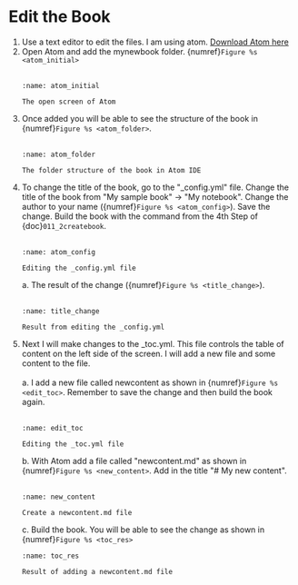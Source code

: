 # Edit the Book

1. Use a text editor to edit the files. I am using atom. [Download Atom here](https://atom.io/)
2. Open Atom and add the mynewbook folder. {numref}`Figure %s <atom_initial>`
    <br/><br/>
    ```{figure} /_static/steps/atom_initial.png
    :name: atom_initial

    The open screen of Atom
    ```
3. Once added you will be able to see the structure of the book in {numref}`Figure %s <atom_folder>`.
    <br/><br/>
    ```{figure} /_static/steps/atom_folder.png
    :name: atom_folder

    The folder structure of the book in Atom IDE
    ```
4. To change the title of the book, go to the "_config.yml" file. Change the title of the book from "My sample book" -> "My notebook". Change the author to your name ({numref}`Figure %s <atom_config>`). Save the change. Build the book with the command from the 4th Step of {doc}`011_2createbook`.
    <br/><br/>
    ```{figure} /_static/steps/atom_config.png
    :name: atom_config

    Editing the _config.yml file
    ```
    a. The result of the change ({numref}`Figure %s <title_change>`).
    <br/><br/>
    ```{figure} /_static/steps/browse_title_change.png
    :name: title_change

    Result from editing the _config.yml
    ```
5. Next I will make changes to the _toc.yml. This file controls the table of content on the left side of the screen. I will add a new file and some content to the file.
    <br/><br/>
    a. I add a new file called newcontent as shown in {numref}`Figure %s <edit_toc>`. Remember to save the change and then build the book again.
    <br/><br/>
    ```{figure} /_static/steps/edit_toc.png
    :name: edit_toc

    Editing the _toc.yml file
    ```
    b. With Atom add a file called "newcontent.md" as shown in {numref}`Figure %s <new_content>`. Add in the title "# My new content".
    <br/><br/>
    ```{figure} /_static/steps/new_content.png
    :name: new_content

    Create a newcontent.md file
    ```
    c. Build the book. You will be able to see the change as shown in {numref}`Figure %s <toc_res>`
    ```{figure} /_static/steps/toc_res.png
    :name: toc_res

    Result of adding a newcontent.md file
    ```
